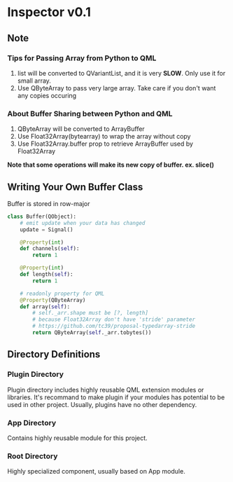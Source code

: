 Inspector v0.1
===

## Note
### Tips for Passing Array from Python to QML
1. list will be converted to QVariantList, and it is very **SLOW**. Only use it for small array.
2. Use QByteArray to pass very large array. Take care if you don't want any copies occuring

### About Buffer Sharing between Python and QML
1. QByteArray will be converted to ArrayBuffer
2. Use Float32Array(bytearray) to wrap the array without copy
3. Use Float32Array.buffer prop to retrieve ArrayBuffer used by Float32Array

**Note that some operations will make its new copy of buffer. ex. slice()**

## Writing Your Own Buffer Class
Buffer is stored in row-major
```python
class Buffer(QObject):
    # emit update when your data has changed
    update = Signal()

    @Property(int)
    def channels(self):
        return 1

    @Property(int)
    def length(self):
        return 1

    # readonly property for QML
    @Property(QByteArray)
    def array(self):
        # self._arr.shape must be [?, length]
        # because Float32Array don't have 'stride' parameter
        # https://github.com/tc39/proposal-typedarray-stride
        return QByteArray(self._arr.tobytes())
```

## Directory Definitions

### Plugin Directory
Plugin directory includes highly reusable QML extension modules or libraries. It's recommand to make plugin if your modules has potential to be used in other project. Usually, plugins have no other dependency.

### App Directory
Contains highly reusable module for this project.

### Root Directory
Highly specialized component, usually based on App module.
